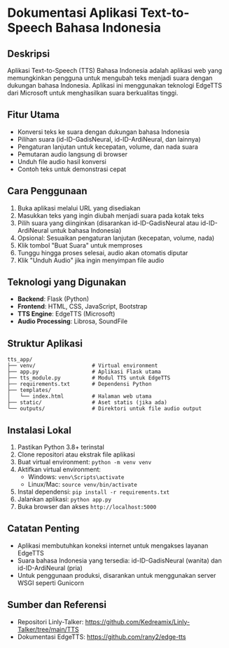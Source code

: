 # Dokumentasi Aplikasi Text-to-Speech Bahasa Indonesia

## Deskripsi
Aplikasi Text-to-Speech (TTS) Bahasa Indonesia adalah aplikasi web yang memungkinkan pengguna untuk mengubah teks menjadi suara dengan dukungan bahasa Indonesia. Aplikasi ini menggunakan teknologi EdgeTTS dari Microsoft untuk menghasilkan suara berkualitas tinggi.

## Fitur Utama
- Konversi teks ke suara dengan dukungan bahasa Indonesia
- Pilihan suara (id-ID-GadisNeural, id-ID-ArdiNeural, dan lainnya)
- Pengaturan lanjutan untuk kecepatan, volume, dan nada suara
- Pemutaran audio langsung di browser
- Unduh file audio hasil konversi
- Contoh teks untuk demonstrasi cepat

## Cara Penggunaan
1. Buka aplikasi melalui URL yang disediakan
2. Masukkan teks yang ingin diubah menjadi suara pada kotak teks
3. Pilih suara yang diinginkan (disarankan id-ID-GadisNeural atau id-ID-ArdiNeural untuk bahasa Indonesia)
4. Opsional: Sesuaikan pengaturan lanjutan (kecepatan, volume, nada)
5. Klik tombol "Buat Suara" untuk memproses
6. Tunggu hingga proses selesai, audio akan otomatis diputar
7. Klik "Unduh Audio" jika ingin menyimpan file audio

## Teknologi yang Digunakan
- **Backend**: Flask (Python)
- **Frontend**: HTML, CSS, JavaScript, Bootstrap
- **TTS Engine**: EdgeTTS (Microsoft)
- **Audio Processing**: Librosa, SoundFile

## Struktur Aplikasi
```
tts_app/
├── venv/                  # Virtual environment
├── app.py                 # Aplikasi Flask utama
├── tts_module.py          # Modul TTS untuk EdgeTTS
├── requirements.txt       # Dependensi Python
├── templates/
│   └── index.html         # Halaman web utama
├── static/                # Aset statis (jika ada)
└── outputs/               # Direktori untuk file audio output
```

## Instalasi Lokal
1. Pastikan Python 3.8+ terinstal
2. Clone repositori atau ekstrak file aplikasi
3. Buat virtual environment: `python -m venv venv`
4. Aktifkan virtual environment:
   - Windows: `venv\Scripts\activate`
   - Linux/Mac: `source venv/bin/activate`
5. Instal dependensi: `pip install -r requirements.txt`
6. Jalankan aplikasi: `python app.py`
7. Buka browser dan akses `http://localhost:5000`

## Catatan Penting
- Aplikasi membutuhkan koneksi internet untuk mengakses layanan EdgeTTS
- Suara bahasa Indonesia yang tersedia: id-ID-GadisNeural (wanita) dan id-ID-ArdiNeural (pria)
- Untuk penggunaan produksi, disarankan untuk menggunakan server WSGI seperti Gunicorn

## Sumber dan Referensi
- Repositori Linly-Talker: https://github.com/Kedreamix/Linly-Talker/tree/main/TTS
- Dokumentasi EdgeTTS: https://github.com/rany2/edge-tts
